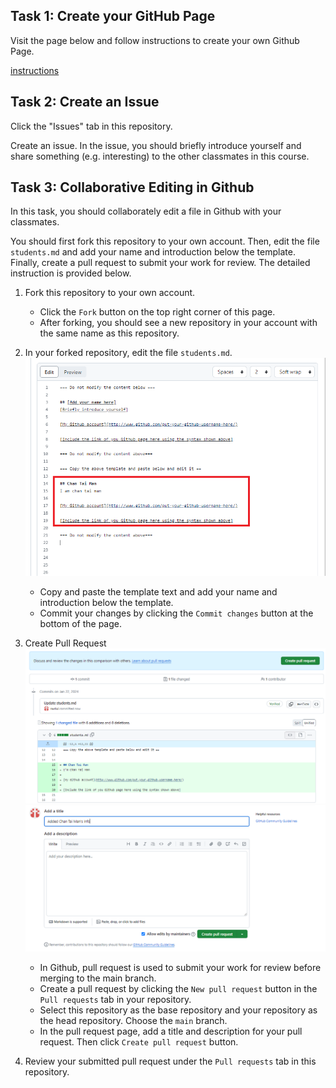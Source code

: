 ## Task 1: Create your GitHub Page
Visit the page below and follow instructions to create your own Github Page.

[instructions](https://polyurichard.github.io/lectures/Labs/Github-Page.html)

## Task 2: Create an Issue
Click the "Issues" tab in this repository.

Create an issue. In the issue, you should briefly introduce yourself and share something (e.g. interesting) to the other classmates in this course.


## Task 3: Collaborative Editing in Github
In this task, you should collaborately edit a file in Github with your classmates.

You should first fork this repository to your own account. Then, edit the file `students.md` and add your name and introduction below the template. Finally, create a pull request to submit your work for review. The detailed instruction is provided below.

1. Fork this repository to your own account. 
    - Click  the `Fork` button on the top right corner of this page. 
    - After forking, you should see a new repository in your account with the same name as this repository.
2. In your forked repository, edit the file `students.md`. 
    ![Alt text](image.png)
    - Copy and paste the template text and add your name and introduction below the template. 
    - Commit your changes by clicking the `Commit changes` button at the bottom of the page. 
3. Create Pull Request
   ![Alt text](image-1.png)   
   ![Alt text](image-2.png)

    - In Github, pull request is used to submit your work for review before merging to the main branch. 
    -  Create a pull request by clicking the `New pull request` button in the `Pull requests` tab in your repository. 
    - Select this repository as the base repository and your repository as the head repository. Choose the `main` branch. 
    - In the pull request page, add a title and description for your pull request. Then click `Create pull request` button.
  
4. Review your submitted pull request under the `Pull requests` tab in this repository. 





